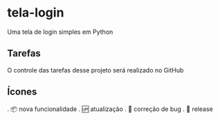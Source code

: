 # tela-login
Uma tela de login simples em Python

## Tarefas

O controle das tarefas  desse projeto será realizado no GitHub

## Ícones

. :package: nova funcionalidade
. :up: atualização
. :bug: correção de bug
. :checkered_flag: release
